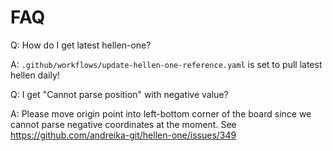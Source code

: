 # FAQ

Q: How do I get latest hellen-one?

A: ``.github/workflows/update-hellen-one-reference.yaml`` is set to pull latest hellen daily!

Q: I get "Cannot parse position" with negative value?

A: Please move origin point into left-bottom corner of the board since we cannot parse negative coordinates at the moment. See https://github.com/andreika-git/hellen-one/issues/349
